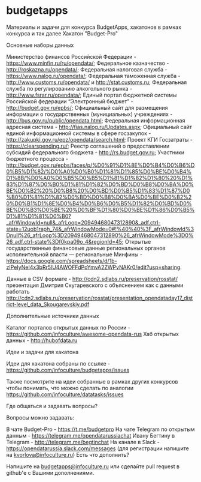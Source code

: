 # budgetapps
Материалы и задачи для конкурса BudgetApps, хакатонов в рамках конкурса и так далее 
Хакатон "Budget-Pro"

Основные наборы данных

Министерство финансов Российской Федерации - https://www.minfin.ru/ru/opendata/;
Федеральное казначество -http://roskazna.ru/opendata/;
Федеральная налоговая служба - https://www.nalog.ru/opendata/;
Федеральная таможенная служба - http://www.customs.ru/opendata/ и http://stat.customs.ru;
Федеральная служба по регулированию алкогольного рынка - http://www.fsrar.ru/opendata/;
Единый портал бюджетной системы Российской федерации “Электронный бюджет” - http://budget.gov.ru/epbs/;
Официальный сайт для размещения информации о государственных (мунициальных) учреждениях - http://bus.gov.ru/public/opendata.html;
Федеральная информационная адресная система - http://fias.nalog.ru/Updates.aspx;
Официальный сайт единой информационной системы в сфере госзакупок - http://zakupki.gov.ru/epz/opendata/search.html;
Проект КГИ Госзатраты - https://clearspending.ru/;
Реестр соглашений о предоставлении субсидий федерального бюджета - http://rs.budget.gov.ru;
Участники бюджетного процесса - http://budget.gov.ru/epbs/faces/p/%D0%91%D1%8E%D0%B4%D0%B6%D0%B5%D1%82/%D0%A0%D0%B0%D1%81%D1%85%D0%BE%D0%B4%D1%8B/%D0%A0%D0%B5%D0%B5%D1%81%D1%82%D1%80%20%D1%83%D1%87%D0%B0%D1%81%D1%82%D0%BD%D0%B8%D0%BA%D0%BE%D0%B2%20%D0%B8%20%D0%BD%D0%B5%D1%83%D1%87%D0%B0%D1%81%D1%82%D0%BD%D0%B8%D0%BA%D0%BE%D0%B2%20%D0%B1%D1%8E%D0%B4%D0%B6%D0%B5%D1%82%D0%BD%D0%BE%D0%B3%D0%BE%20%D0%BF%D1%80%D0%BE%D1%86%D0%B5%D1%81%D1%81%D0%B0?_afrWindowId=null&_afrLoop=20949468047312890&_adf.ctrl-state=12uob1raph_74&_afrWindowMode=0#!%40%40%3F_afrWindowId%3Dnull%26_afrLoop%3D20949468047312890%26_afrWindowMode%3D0%26_adf.ctrl-state%3Df0kpa09o_4&regionId=45;
Открытые государственные финансовые данные региональных органов исполнительной власти — региональные Минфины - https://docs.google.com/spreadsheets/d/1b-zIPeIyNeI4x3bRr5lU4AWOFFdPoYmvA2ZWPvNAKr0/edit?usp=sharing.

Данные в CSV формате - http://cdn2.sdlabs.ru/preservation/rosstat/ презентация Дмитрия Скугаревского с объяснением как с данными работать http://cdn2.sdlabs.ru/preservation/rosstat/presentation_opendataday17_district-level_data_Skougarevskiy.pdf

Дополнительные источники данных

Каталог порталов открытых данных по России - https://github.com/infoculture/awesome-opendata-rus
Хаб открытых данных - http://hubofdata.ru

Идеи и задачи для хакатона

Идеи для хакатона собраны по ссылке - https://github.com/infoculture/budgetapps/issues

Также посмотрите на идеи собранные в рамках других конкурсов чтобы понимать, что можно сделать по аналогии https://github.com/infoculture/datatasks/issues

Где общаться и задавать вопросы?

Вопросы можно задавать:

В чате Budget-Pro - https://t.me/budgetpro
На чате Telegram по открытым данным - https://telegram.me/opendatarussiachat
Ивану Бегтину в Telegram - http://telegram.me/begtinchat
На канале в Slack - https://opendatarussia.slack.com/messages (для регистрации напишите на kvorlova@infoculture.ru)
Есть что дополнить?

Напишите на budgetapps@infoculture.ru или сделайте pull request в github'е с Вашими дополнениями.
